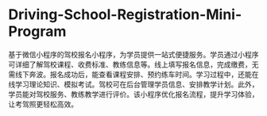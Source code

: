 # Driving-School-Registration-Mini-Program
基于微信小程序的驾校报名小程序，为学员提供一站式便捷服务。学员通过小程序可详细了解驾校课程、收费标准、教练信息等。线上填写报名信息，完成缴费，无需线下奔波。报名成功后，能查看课程安排、预约练车时间。学习过程中，还能在线学习理论知识、模拟考试。驾校可在后台管理学员信息、安排教学计划。此外，学员能对驾校服务、教练教学进行评价。该小程序优化报名流程，提升学习体验，让考驾照更轻松高效。 
